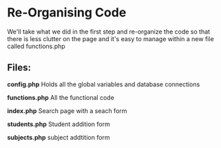 # Re-Organising Code

We'll take what we did in the first step and re-organize the code so that there is less clutter on the page and it's easy to manage within a new file called functions.php

## Files:

**config.php**
Holds all the global variables and database connections

**functions.php**
All the functional code 

**index.php**
Search page with a seach form

**students.php**
Student addition form

**subjects.php**
subject addtition form